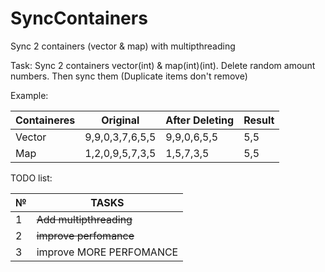 # SyncContainers
Sync 2 containers (vector & map) with multipthreading

Task: Sync 2 containers vector(int) & map(int)(int). Delete random amount numbers. Then sync them (Duplicate items don't remove)

Example:
  
|Containeres     | Original        |       After Deleting       | Result
|----------------|-----------------|----------------------------|--------|
|Vector          | 9,9,0,3,7,6,5,5 |         9,9,0,6,5,5        |5,5     |
|Map             | 1,2,0,9,5,7,3,5 |         1,5,7,3,5          |5,5     |


TODO list:
  
|№               |TASKS                          |
|----------------|-------------------------------|
|1               | ~~Add multipthreading~~       |
|2               | ~~improve perfomance~~        |
|3               | improve MORE PERFOMANCE       |
